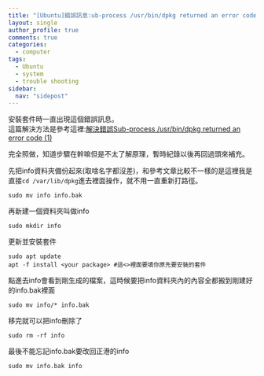 ```yaml
---
title: "[Ubuntu]錯誤訊息:ub-process /usr/bin/dpkg returned an error code (1)"
layout: single
author_profile: true
comments: true
categories:
  - computer
tags:
  - Ubuntu
  - system
  - trouble shooting
sidebar:
  nav: "sidepost"
---
```

安裝套件時一直出現這個錯誤訊息。  
這篇解決方法是參考這裡:[解決錯誤Sub-process /usr/bin/dpkg returned an error code (1)](https://sites.google.com/a/cnsrl.cycu.edu.tw/da-shu-bi-ji/solve-bug/jiejuecuowusub-processusrbindpkgreturnedanerrorcode1)

完全照做，知道步驟在幹嘛但是不太了解原理，暫時紀錄以後再回過頭來補充。

先把info資料夾備份起來(取啥名字都沒差)，和參考文章比較不一樣的是這裡我是直接`cd /var/lib/dpkg`進去裡面操作，就不用一直重新打路徑。
```
sudo mv info info.bak
```

再新建一個資料夾叫做info
```
sudo mkdir info
```

更新並安裝套件
``` 
sudo apt update
apt -f install <your package> #這<>裡面要填你原先要安裝的套件
```

點進去info會看到剛生成的檔案，這時候要把info資料夾內的內容全都搬到剛建好的info.bak裡面
```
sudo mv info/* info.bak
```

移完就可以把info刪除了
```
sudo rm -rf info
```

最後不能忘記info.bak要改回正港的info
```
sudo mv info.bak info
```